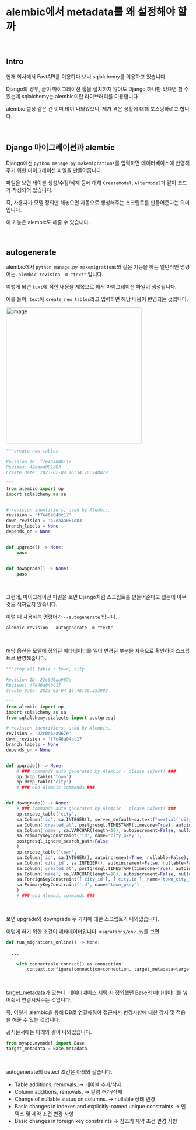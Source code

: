 # alembic에서 metadata를 왜 설정해야 할까

<br>

## Intro

현재 회사에서 FastAPI를 이용하다 보니 sqlalchemy를 이용하고 있습니다.

Django의 경우, 굳이 마이그레이션 툴을 설치하지 않아도 Django 하나만 있으면 할 수 있는데 sqlalchemy는 alembic이란 라이브러리를 이용합니다.

alembic 설정 같은 건 이미 많이 나와있으니, 제가 겪은 상황에 대해 포스팅하려고 합니다.

<br>

## Django 마이그레이션과 alembic

Django에선 ```python manage.py makemigrations```를 입력하면 데이터베이스에 반영해주기 위한 마이그레이션 파일을 만들어줍니다.

파일을 보면 테이블 생성/수정/삭제 등에 대해 ```CreateModel```, ```AlterModel```과 같이 코드가 작성되어 있습니다.

즉, 사용자가 모델 정의만 해놓으면 자동으로 생성해주는 스크립트를 만들어준다는 의미입니다.

이 기능은 alembic도 해줄 수 있습니다.

<br>

## autogenerate

alembic에서 ```python manage.py makemigrations```와 같은 기능을 하는 일반적인 명령어는. ```alembic revision -m "text"``` 입니다.

이렇게 되면 ```text```에 적힌 내용을 제목으로 해서 마이그레이션 파일이 생성됩니다.

예를 들어, ```text```에 ```create_new_tables```라고 입력하면 해당 내용이 반영되는 것입니다.

<img width="371" alt="image" src="https://user-images.githubusercontent.com/88086271/216756687-2fbc7c8a-35a5-4d40-abfa-6a741b194d55.png">

<br>

```python
"""create new tables

Revision ID: f7e46a04bc17
Revises: 42eaaa081d83
Create Date: 2023-02-04 16:34:10.948079

"""
from alembic import op
import sqlalchemy as sa


# revision identifiers, used by Alembic.
revision = 'f7e46a04bc17'
down_revision = '42eaaa081d83'
branch_labels = None
depends_on = None


def upgrade() -> None:
    pass


def downgrade() -> None:
    pass
```

<br>

그런데, 마이그레이션 파일을 보면 Django처럼 스크립트를 만들어준다고 했는데 아무것도 적혀있지 않습니다.

이럴 때 사용하는 명령어가 ```--autogenerate``` 입니다.

```shell
alembic revision --autogenerate -m "text"
``` 

<br>

해당 옵션은 모델에 정의된 메타데이터를 읽어 변경된 부분을 자동으로 확인하여 스크립트로 반영해줍니다.

```python
"""drop all table : town, city

Revision ID: 22c0d6aa967e
Revises: f7e46a04bc17
Create Date: 2023-02-04 16:48:26.353902

"""
from alembic import op
import sqlalchemy as sa
from sqlalchemy.dialects import postgresql

# revision identifiers, used by Alembic.
revision = '22c0d6aa967e'
down_revision = 'f7e46a04bc17'
branch_labels = None
depends_on = None


def upgrade() -> None:
    # ### commands auto generated by Alembic - please adjust! ###
    op.drop_table('town')
    op.drop_table('city')
    # ### end Alembic commands ###


def downgrade() -> None:
    # ### commands auto generated by Alembic - please adjust! ###
    op.create_table('city',
    sa.Column('id', sa.INTEGER(), server_default=sa.text("nextval('city_id_seq'::regclass)"), autoincrement=True, nullable=False),
    sa.Column('created_at', postgresql.TIMESTAMP(timezone=True), autoincrement=False, nullable=False),
    sa.Column('name', sa.VARCHAR(length=10), autoincrement=False, nullable=False),
    sa.PrimaryKeyConstraint('id', name='city_pkey'),
    postgresql_ignore_search_path=False
    )
    op.create_table('town',
    sa.Column('id', sa.INTEGER(), autoincrement=True, nullable=False),
    sa.Column('city_id', sa.INTEGER(), autoincrement=False, nullable=False),
    sa.Column('created_at', postgresql.TIMESTAMP(timezone=True), autoincrement=False, nullable=False),
    sa.Column('name', sa.VARCHAR(length=10), autoincrement=False, nullable=False),
    sa.ForeignKeyConstraint(['city_id'], ['city.id'], name='town_city_id_fkey'),
    sa.PrimaryKeyConstraint('id', name='town_pkey')
    )
    # ### end Alembic commands ###
```

<br>

보면 upgrade와 downgrade 두 가지에 대한 스크립트가 나와있습니다.

이렇게 하기 위한 조건이 메타데이터입니다. ```migrations/env.py```를 보면 

```python
def run_migrations_online() -> None:
  
  ...

    with connectable.connect() as connection:
        context.configure(connection=connection, target_metadata=target_metadata)
```

<br>

target_metadata가 있는데, 데이터베이스 세팅 시 정의했던 Base의 메타데이터를 넣어줘서 연결시켜주는 것입니다.

즉, 이렇게 alembic을 통해 DB로 연결해줘야 접근해서 변경사항에 대한 감지 및 적용을 해줄 수 있는 것입니다.

공식문서에는 아래와 같이 나와있습니다.

```python
from myapp.mymodel import Base
target_metadata = Base.metadata
```
<br>

autogenerate의 detect 조건은 아래와 같습니다.

* Table additions, removals. -> 테이블 추가/삭제
* Column additions, removals. -> 컬럼 추가/삭제
* Change of nullable status on columns. -> nullable 상태 변경
* Basic changes in indexes and explicitly-named unique constraints -> 인덱스 및 제약 조건 변경 사항
* Basic changes in foreign key constraints -> 참조키 제약 조건 변경 사항
